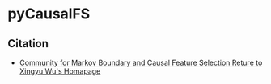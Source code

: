 # pyCausalFS

## Citation
- [Community for Markov Boundary and Causal Feature Selection Reture to Xingyu Wu's Homapage](http://home.ustc.edu.cn/~xingyuwu/MB.html)

